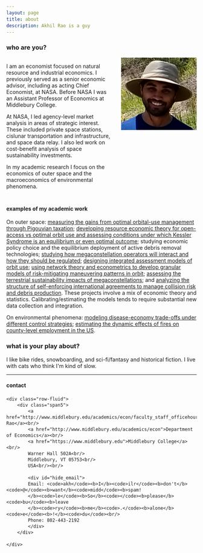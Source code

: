 ```yaml
---
layout: page
title: about
description: Akhil Rao is a guy
---
```


### who are you?


<div class="profile-container" style="display: flex; align-items: flex-start; gap: 2em; margin-bottom: 2em;">
    <div style="flex: 1;">
        <p>I am an economist focused on natural resource and industrial economics. I previously served as a senior economic advisor, including as acting Chief Economist, at NASA. Before NASA I was an Assistant Professor of Economics at Middlebury College.</p>
        <p>At NASA, I led agency-level market analysis in areas of strategic interest. These included private space stations, cislunar transportation and infrastructure, and space data relay. I also led work on cost-benefit analysis of space sustainability investments.</p>
        <p>In my academic research I focus on the economics of outer space and the macroeconomics of environmental phenomena.</p>
    </div>
    <img src="../assets/pics/akhil_hat.png" 
         title="Akhil Rao"
         style="width: 200px; height: auto;"
    />
</div>

<!-- ### what is your work about?

Pedagogically, I'm very interested in the use of games and experiential learning to teach mathematical and economic concepts.

My research is mostly about the environmental and industrial economics of outer space, with a second agenda about environmental disasters featuring strong biophysical couplings with economic activity (e.g. infectious disease, fires). There is usually a computational or dynamic flavor in my work.

#### academic research -->

<!-- Most of my research is about the economics of orbit use, much of which fits under the increasingly-popular term ["space sustainability"](https://www.nasa.gov/spacesustainability/). Earth's orbits are the world's largest common-pool resource, and as humans launch more satellites the risk of collisions between orbiting objects increases. Paths in low-Earth orbit are under &ldquo;open access&rdquo;&mdash;firms are unable to secure property rights over orbits. Open access to a common-pool resource typically causes over-exploitation, and sometimes collapse, of the resource. In the orbital case, expect to see more satellite-destroying collisions and a higher risk of [Kessler Syndrome](https://en.wikipedia.org/wiki/Kessler_syndrome) in low-Earth orbit than would be socially optimal.  -->

#### examples of my academic work

On outer space: [measuring the gains from optimal orbital-use management through Pigouvian taxation](https://www.pnas.org/doi/10.1073/pnas.1921260117); [developing resource economic theory for open-access vs optimal orbit use and assessing conditions under which Kessler Syndrome is an equilibrium or even optimal outcome](https://arxiv.org/abs/2202.07442); studying economic policy choice and the equilibrium deployment of active debris removal technologies; [studying how megaconstellation operators will interact and how they should be regulated](https://www.pnas.org/doi/10.1073/pnas.2221343120); [designing integrated assessment models of orbit use](https://arxiv.org/abs/2309.10252); [using network theory and econometrics to develop granular models of risk-mitigating maneuvering patterns in orbit](https://arxiv.org/abs/2410.04599); [assessing the terrestrial sustainability impacts of megaconstellations](https://arxiv.org/abs/2309.02338); and [analyzing the structure of self-enforcing international agreements to manage collision risk and debris production](https://arxiv.org/abs/2205.03926). These projects involve a mix of economic theory and statistics. Calibrating/estimating the models tends to require substantial new data collection and integration.

On environmental phenomena: [modeling disease-economy trade-offs under different control strategies](https://www.nature.com/articles/s41467-022-30642-8); [estimating the dynamic effects of fires on county-level employment in the US](https://www.sciencedirect.com/science/article/pii/S0095069624001839).

### what is your play about?

I like bike rides, snowboarding, and sci-fi/fantasy and historical fiction. I live with cats who think I'm kind of slow.

---

<div class="container">
<h4><a name="contact"></a>contact</h4>

    <div class="row-fluid">
        <div class="span5">
            <a href="http://www.middlebury.edu/academics/econ/faculty_staff_officehours/node/623754">Akhil Rao</a><br/>
            <a href="http://www.middlebury.edu/academics/econ">Department of Economics</a><br/>
            <a href="https://www.middlebury.edu">Middlebury College</a><br/>
            Warner Hall 502A<br/>
            Middlebury, VT 05753<br/>
            USA<br/><br/>

            <div id="hide_email">
            Email: <code>akh</code><b>I</b><code>ilr</code><b>don't</b><code>@</code><b>want</b><code>midd</code><b>spam!
            </b><code>le</code><b>So</b><code></code><b>please</b><code>bu</code><b>leave
            </b><code>ry</code><b>me</b><code>.</code><b>alone</b><code>e</code><b>!</b><code>du</code><br/>
            Phone: 802-443-2192
            </div>
        </div>

    </div>
</div>

